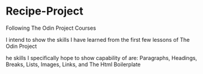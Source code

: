 # Recipe-Project
Following The Odin Project Courses

I intend to show the skills I have learned from the first few lessons of The Odin Project

he skills I specifically hope to show capability of are:
Paragraphs, Headings, Breaks, Lists, Images, Links, and The Html Boilerplate